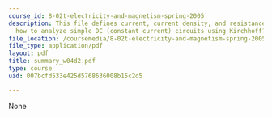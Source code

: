 ```yaml
---
course_id: 8-02t-electricity-and-magnetism-spring-2005
description: This file defines current, current density, and resistance and discuss
  how to analyze simple DC (constant current) circuits using Kirchhoff?s Circuit Rules.
file_location: /coursemedia/8-02t-electricity-and-magnetism-spring-2005/007bcfd533e425d5768636008b15c2d5_summary_w04d2.pdf
file_type: application/pdf
layout: pdf
title: summary_w04d2.pdf
type: course
uid: 007bcfd533e425d5768636008b15c2d5

---
```

None